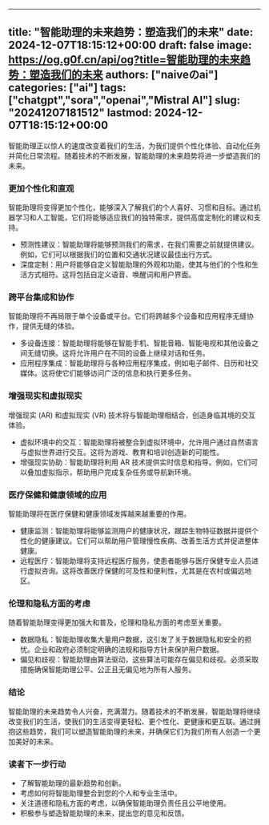 
---
title: "智能助理的未来趋势：塑造我们的未来"
date: 2024-12-07T18:15:12+00:00
draft: false
image: https://og.g0f.cn/api/og?title=智能助理的未来趋势：塑造我们的未来
authors: ["naiveのai"]
categories: ["ai"]
tags: ["chatgpt","sora","openai","Mistral AI"]
slug: "20241207181512"
lastmod: 2024-12-07T18:15:12+00:00
---
智能助理正以惊人的速度改变着我们的生活，为我们提供个性化体验、自动化任务并简化日常流程。随着技术的不断发展，智能助理的未来趋势将进一步塑造我们的未来。

### 更加个性化和直观

智能助理将变得更加个性化，能够深入了解我们的个人喜好、习惯和目标。通过机器学习和人工智能，它们将能够适应我们的独特需求，提供高度定制化的建议和支持。

- 预测性建议：智能助理将能够预测我们的需求，在我们需要之前就提供建议。例如，它们可以根据我们的位置和交通状况建议最佳出行方式。
- 深度定制：用户将能够自定义智能助理的外观和功能，使其与他们的个性和生活方式相符。这将包括自定义语音、唤醒词和用户界面。

### 跨平台集成和协作

智能助理将不再局限于单个设备或平台。它们将跨越多个设备和应用程序无缝协作，提供无缝的体验。

- 多设备连接：智能助理将能够在智能手机、智能音箱、智能电视和其他设备之间无缝切换。这将允许用户在不同的设备上继续对话和任务。
- 应用程序集成：智能助理将与各种应用程序集成，例如电子邮件、日历和社交媒体。这将使它们能够访问广泛的信息和执行更多任务。

### 增强现实和虚拟现实

增强现实 (AR) 和虚拟现实 (VR) 技术将与智能助理相结合，创造身临其境的交互体验。

- 虚拟环境中的交互：智能助理将被整合到虚拟环境中，允许用户通过自然语言与虚拟世界进行交互。这将为游戏、教育和培训创造新的可能性。
- 增强现实协助：智能助理将利用 AR 技术提供实时信息和指导。例如，它们可以叠加虚拟指示，帮助用户完成复杂任务或导航新环境。

### 医疗保健和健康领域的应用

智能助理将在医疗保健和健康领域发挥越来越重要的作用。

- 健康监测：智能助理将能够监测用户的健康状况，跟踪生物特征数据并提供个性化的健康建议。它们可以帮助用户管理慢性疾病、改善生活方式并促进整体健康。
- 远程医疗：智能助理将支持远程医疗服务，使患者能够与医疗保健专业人员进行虚拟咨询。这将改善医疗保健的可及性和便利性，尤其是在农村或偏远地区。

### 伦理和隐私方面的考虑

随着智能助理变得更加强大和普及，伦理和隐私方面的考虑至关重要。

- 数据隐私：智能助理收集大量用户数据，这引发了关于数据隐私和安全的担忧。企业和政府必须制定明确的法规和指导方针来保护用户数据。
- 偏见和歧视：智能助理由算法驱动，这些算法可能存在偏见和歧视。必须采取措施确保智能助理公平、公正且无偏见地为所有人服务。

### 结论

智能助理的未来趋势令人兴奋，充满潜力。随着技术的不断发展，智能助理将继续改变我们的生活，使我们的生活变得更轻松、更个性化、更健康和更互联。通过拥抱这些趋势，我们可以塑造智能助理的未来，并确保它们为我们所有人创造一个更加美好的未来。

### 读者下一步行动

- 了解智能助理的最新趋势和创新。
- 考虑如何将智能助理整合到您的个人和专业生活中。
- 关注道德和隐私方面的考虑，以确保智能助理负责任且公平地使用。
- 积极参与塑造智能助理的未来，提出您的意见和反馈。